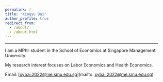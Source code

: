 ```yaml
---
permalink: /
title: "Xingyu Bai"
author_profile: true
redirect_from: 
  - /about/
  - /about.html
---
```





------
I am a MPhil student in the School of Economics at Singapore Management University. 

My research interest focuses on Labor Economics and Health Economics.

Email: [xybai.2022@me.smu.edu.sg](mailto: xybai.2022@me.smu.edu.sg)

